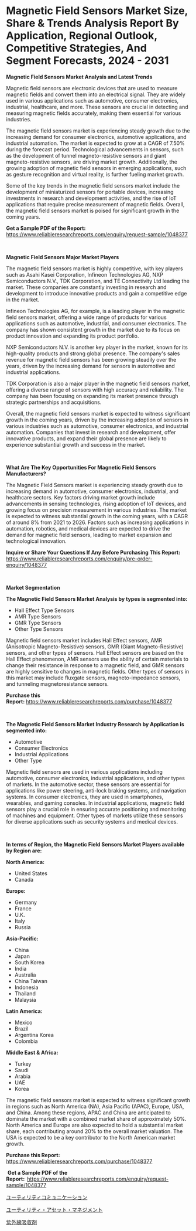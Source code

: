 <p><h1>Magnetic Field Sensors Market Size, Share & Trends Analysis Report By Application, Regional Outlook, Competitive Strategies, And Segment Forecasts, 2024 - 2031</h1></p><p><strong>Magnetic Field Sensors Market Analysis and Latest Trends</strong></p>
<p><p>Magnetic field sensors are electronic devices that are used to measure magnetic fields and convert them into an electrical signal. They are widely used in various applications such as automotive, consumer electronics, industrial, healthcare, and more. These sensors are crucial in detecting and measuring magnetic fields accurately, making them essential for various industries.</p><p>The magnetic field sensors market is experiencing steady growth due to the increasing demand for consumer electronics, automotive applications, and industrial automation. The market is expected to grow at a CAGR of 7.50% during the forecast period. Technological advancements in sensors, such as the development of tunnel magneto-resistive sensors and giant magneto-resistive sensors, are driving market growth. Additionally, the growing adoption of magnetic field sensors in emerging applications, such as gesture recognition and virtual reality, is further fueling market growth.</p><p>Some of the key trends in the magnetic field sensors market include the development of miniaturized sensors for portable devices, increasing investments in research and development activities, and the rise of IoT applications that require precise measurement of magnetic fields. Overall, the magnetic field sensors market is poised for significant growth in the coming years.</p></p>
<p><strong>Get a Sample PDF of the Report:&nbsp;</strong> <a href="https://www.reliableresearchreports.com/enquiry/request-sample/1048377">https://www.reliableresearchreports.com/enquiry/request-sample/1048377</a></p>
<p>&nbsp;</p>
<p><strong>Magnetic Field Sensors Major Market Players</strong></p>
<p><p>The magnetic field sensors market is highly competitive, with key players such as Asahi Kasei Corporation, Infineon Technologies AG, NXP Semiconductors N.V., TDK Corporation, and TE Connectivity Ltd leading the market. These companies are constantly investing in research and development to introduce innovative products and gain a competitive edge in the market.</p><p>Infineon Technologies AG, for example, is a leading player in the magnetic field sensors market, offering a wide range of products for various applications such as automotive, industrial, and consumer electronics. The company has shown consistent growth in the market due to its focus on product innovation and expanding its product portfolio.</p><p>NXP Semiconductors N.V. is another key player in the market, known for its high-quality products and strong global presence. The company's sales revenue for magnetic field sensors has been growing steadily over the years, driven by the increasing demand for sensors in automotive and industrial applications.</p><p>TDK Corporation is also a major player in the magnetic field sensors market, offering a diverse range of sensors with high accuracy and reliability. The company has been focusing on expanding its market presence through strategic partnerships and acquisitions.</p><p>Overall, the magnetic field sensors market is expected to witness significant growth in the coming years, driven by the increasing adoption of sensors in various industries such as automotive, consumer electronics, and industrial automation. Companies that invest in research and development, offer innovative products, and expand their global presence are likely to experience substantial growth and success in the market.</p></p>
<p>&nbsp;</p>
<p><strong>What Are The Key Opportunities For Magnetic Field Sensors Manufacturers?</strong></p>
<p><p>The Magnetic Field Sensors market is experiencing steady growth due to increasing demand in automotive, consumer electronics, industrial, and healthcare sectors. Key factors driving market growth include advancements in sensing technologies, rising adoption of IoT devices, and growing focus on precision measurement in various industries. The market is expected to witness substantial growth in the coming years, with a CAGR of around 8% from 2021 to 2026. Factors such as increasing applications in automation, robotics, and medical devices are expected to drive the demand for magnetic field sensors, leading to market expansion and technological innovation.</p></p>
<p><strong>Inquire or Share Your Questions If Any Before Purchasing This Report:</strong> <a href="https://www.reliableresearchreports.com/enquiry/pre-order-enquiry/1048377">https://www.reliableresearchreports.com/enquiry/pre-order-enquiry/1048377</a></p>
<p>&nbsp;</p>
<p><strong>Market Segmentation</strong></p>
<p><strong>The Magnetic Field Sensors Market Analysis by types is segmented into:</strong></p>
<p><ul><li>Hall Effect Type Sensors</li><li>AMR Type Sensors</li><li>GMR Type Sensors</li><li>Other Type Sensors</li></ul></p>
<p><p>Magnetic field sensors market includes Hall Effect sensors, AMR (Anisotropic Magneto-Resistive) sensors, GMR (Giant Magneto-Resistive) sensors, and other types of sensors. Hall Effect sensors are based on the Hall Effect phenomenon, AMR sensors use the ability of certain materials to change their resistance in response to a magnetic field, and GMR sensors are highly sensitive to changes in magnetic fields. Other types of sensors in this market may include fluxgate sensors, magneto-impedance sensors, and tunneling magnetoresistance sensors.</p></p>
<p><strong>Purchase this Report:&nbsp;</strong><a href="https://www.reliableresearchreports.com/purchase/1048377">https://www.reliableresearchreports.com/purchase/1048377</a></p>
<p>&nbsp;</p>
<p><strong>The Magnetic Field Sensors Market Industry Research by Application is segmented into:</strong></p>
<p><ul><li>Automotive</li><li>Consumer Electronics</li><li>Industrial Applications</li><li>Other Type</li></ul></p>
<p><p>Magnetic field sensors are used in various applications including automotive, consumer electronics, industrial applications, and other types of markets. In the automotive sector, these sensors are essential for applications like power steering, anti-lock braking systems, and navigation systems. In consumer electronics, they are used in smartphones, wearables, and gaming consoles. In industrial applications, magnetic field sensors play a crucial role in ensuring accurate positioning and monitoring of machines and equipment. Other types of markets utilize these sensors for diverse applications such as security systems and medical devices.</p></p>
<p>&nbsp;</p>
<p><strong>In terms of Region, the Magnetic Field Sensors Market Players available by Region are:</strong></p>
<p>
    <p> <strong> North America: </strong>
        <ul>
            <li>United States</li>
            <li>Canada</li>
        </ul>
        </p> 
    <p> <strong> Europe: </strong>
        <ul>
            <li>Germany</li>
            <li>France</li>
            <li>U.K.</li>
            <li>Italy</li>
            <li>Russia</li>
        </ul>
        </p> 
    <p> <strong> Asia-Pacific: </strong>
        <ul>
            <li>China</li>
            <li>Japan</li>
            <li>South Korea</li>
            <li>India</li>
            <li>Australia</li>
            <li>China Taiwan</li>
            <li>Indonesia</li>
            <li>Thailand</li>
            <li>Malaysia</li>
        </ul>
        </p> 
    <p> <strong> Latin America: </strong>
        <ul>
            <li>Mexico</li>
            <li>Brazil</li>
            <li>Argentina Korea</li>
            <li>Colombia</li>
        </ul>
        </p> 
    <p> <strong> Middle East & Africa: </strong>
        <ul>
            <li>Turkey</li>
            <li>Saudi</li>
            <li>Arabia</li>
            <li>UAE</li>
            <li>Korea</li>
        </ul>
    </p>
    </p>
<p><p>The magnetic field sensors market is expected to witness significant growth in regions such as North America (NA), Asia Pacific (APAC), Europe, USA, and China. Among these regions, APAC and China are anticipated to dominate the market with a combined market share of approximately 50%. North America and Europe are also expected to hold a substantial market share, each contributing around 20% to the overall market valuation. The USA is expected to be a key contributor to the North American market growth.</p></p>
<p><strong>Purchase this Report: </strong><a href="https://www.reliableresearchreports.com/purchase/1048377">https://www.reliableresearchreports.com/purchase/1048377</a></p>
<p>&nbsp;<strong>Get a Sample PDF of the Report:&nbsp;&nbsp;</strong><a href="https://www.reliableresearchreports.com/enquiry/request-sample/1048377">https://www.reliableresearchreports.com/enquiry/request-sample/1048377</a></p>
<p><strong></strong></p>
<p><p><a href="https://github.com/marbadji/Market-Research-Report-List-1/blob/main/37978568264.md">ユーティリティコミュニケーション</a></p><p><a href="https://github.com/ddwcuskozol07187/Market-Research-Report-List-1/blob/main/33598448263.md">ユーティリティ・アセット・マネジメント</a></p><p><a href="https://github.com/KaydenJohns1964/Market-Research-Report-List-1/blob/main/62911298265.md">紫外線吸収剤</a></p></p>